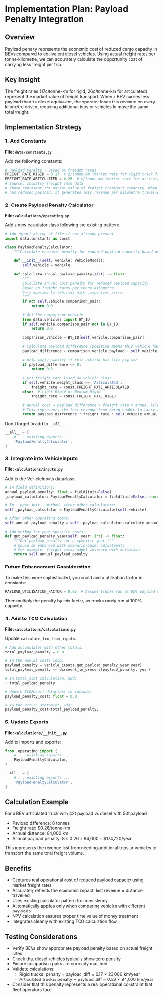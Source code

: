 # Implementation Plan: Payload Penalty Integration

## Overview
Payload penalty represents the economic cost of reduced cargo capacity in BEVs compared to equivalent diesel vehicles. Using actual freight rates per tonne-kilometre, we can accurately calculate the opportunity cost of carrying less freight per trip.

## Key Insight
The freight rates (17c/tonne-km for rigid, 26c/tonne-km for articulated) represent the market value of freight transport. When a BEV carries less payload than its diesel equivalent, the operator loses this revenue on every kilometre driven, requiring additional trips or vehicles to move the same total freight.

## Implementation Strategy

### 1. Add Constants
**File: `data/constants.py`**

Add the following constants:
```python
# Payload Penalty - Based on freight rates
FREIGHT_RATE_RIGID = 0.17  # $/tonne-km (market rate for rigid truck freight transport)
FREIGHT_RATE_ARTICULATED = 0.26  # $/tonne-km (market rate for articulated truck freight transport)
# Source: Industry freight rate data
# These represent the market value of freight transport capacity. When a vehicle
# has reduced payload, it generates less revenue per kilometre travelled.
```

### 2. Create Payload Penalty Calculator
**File: `calculations/operating.py`**

Add a new calculator class following the existing pattern:
```python
# Add import at top of file if not already present
import data.constants as const

class PayloadPenaltyCalculator:
    """Calculate economic penalty for reduced payload capacity based on freight rates."""
    
    def __init__(self, vehicle: VehicleModel):
        self.vehicle = vehicle
        
    def calculate_annual_payload_penalty(self) -> float:
        """
        Calculate annual cost penalty for reduced payload capacity.
        Based on freight rates per tonne-kilometre.
        Only applies to vehicles with comparison pairs.
        """
        if not self.vehicle.comparison_pair:
            return 0.0
            
        # Get the comparison vehicle
        from data.vehicles import BY_ID
        if self.vehicle.comparison_pair not in BY_ID:
            return 0.0
            
        comparison_vehicle = BY_ID[self.vehicle.comparison_pair]
        
        # Calculate payload difference (positive means this vehicle has less payload)
        payload_difference = comparison_vehicle.payload - self.vehicle.payload
        
        # Only apply penalty if this vehicle has less payload
        if payload_difference <= 0:
            return 0.0
            
        # Get freight rate based on vehicle class
        if self.vehicle.weight_class == 'Articulated':
            freight_rate = const.FREIGHT_RATE_ARTICULATED
        else:  # Light Rigid or Medium Rigid
            freight_rate = const.FREIGHT_RATE_RIGID
            
        # Annual cost = payload difference × freight rate × annual kilometres
        # This represents the lost revenue from being unable to carry as much freight
        return payload_difference * freight_rate * self.vehicle.annual_kms
```

Don't forget to add to `__all__`:
```python
__all__ = [
    # ... existing exports ...
    'PayloadPenaltyCalculator',
]
```

### 3. Integrate into VehicleInputs
**File: `calculations/inputs.py`**

Add to the VehicleInputs dataclass:
```python
# In field definitions:
annual_payload_penalty: float = field(init=False)
_payload_calculator: PayloadPenaltyCalculator = field(init=False, repr=False)

# In __post_init__ method, after other calculators:
self._payload_calculator = PayloadPenaltyCalculator(self.vehicle)

# After other operating costs:
self.annual_payload_penalty = self._payload_calculator.calculate_annual_payload_penalty()

# Add method for year-specific costs:
def get_payload_penalty_year(self, year: int) -> float:
    """Get payload penalty for a specific year."""
    # Could be enhanced with scenario-based adjustments
    # For example, freight rates might increase with inflation
    return self.annual_payload_penalty
```

### Future Enhancement Consideration
To make this more sophisticated, you could add a utilisation factor in constants:
```python
PAYLOAD_UTILISATION_FACTOR = 0.85  # Assume trucks run at 85% payload capacity on average
```
Then multiply the penalty by this factor, as trucks rarely run at 100% capacity.

### 4. Add to TCO Calculation
**File: `calculations/calculations.py`**

Update `calculate_tco_from_inputs`:
```python
# Add accumulator with other totals:
total_payload_penalty = 0.0

# In the annual costs loop:
payload_penalty = vehicle_inputs.get_payload_penalty_year(year)
total_payload_penalty += discount_to_present(payload_penalty, year)

# In total_cost calculation, add:
+ total_payload_penalty

# Update TCOResult dataclass to include:
payload_penalty_cost: float = 0.0

# In the return statement, add:
payload_penalty_cost=total_payload_penalty,
```

### 5. Update Exports
**File: `calculations/__init__.py`**

Add to imports and exports:
```python
from .operating import (
    # ... existing imports ...
    PayloadPenaltyCalculator,
)

__all__ = [
    # ... existing exports ...
    'PayloadPenaltyCalculator',
]
```

## Calculation Example

For a BEV articulated truck with 42t payload vs diesel with 50t payload:
- Payload difference: 8 tonnes
- Freight rate: $0.26/tonne-km
- Annual distance: 84,000 km
- Annual payload penalty: 8 × 0.26 × 84,000 = $174,720/year

This represents the revenue lost from needing additional trips or vehicles to transport the same total freight volume.

## Benefits
- Captures real operational cost of reduced payload capacity using market freight rates
- Accurately reflects the economic impact: lost revenue × distance travelled
- Uses existing calculator pattern for consistency
- Automatically applies only when comparing vehicles with different payloads
- NPV calculation ensures proper time value of money treatment
- Integrates cleanly with existing TCO calculation flow

## Testing Considerations
- Verify BEVs show appropriate payload penalty based on actual freight rates
- Check that diesel vehicles typically show zero penalty
- Ensure comparison pairs are correctly matched
- Validate calculations:
  - Rigid trucks: penalty = payload_diff × 0.17 × 23,000 km/year
  - Articulated trucks: penalty = payload_diff × 0.26 × 84,000 km/year
- Consider that this penalty represents a real operational constraint that fleet operators face